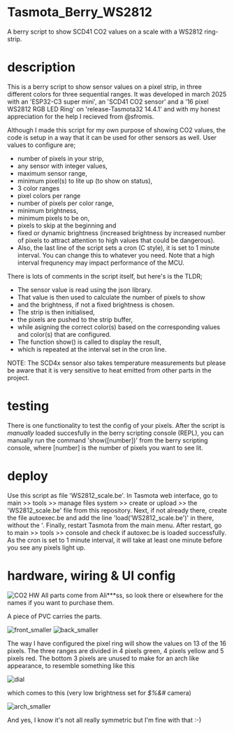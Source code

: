 # Tasmota_Berry_WS2812
A berry script to show SCD41 CO2 values on a scale with a WS2812 ring-strip.

# description
This is a berry script to show sensor values on a pixel strip, in three different colors for three sequential ranges. It was developed in march 2025 with an 'ESP32-C3 super mini', an 'SCD41 CO2 sensor' and a '16 pixel WS2812 RGB LED Ring' on 'release-Tasmota32 14.4.1' and with my honest appreciation for the help I recieved from @sfromis.

Although I made this script for my own purpose of showing CO2 values, the code is setup in a way that it can be used for other sensors as well. User values to configure are;
* number of pixels in your strip,
* any sensor with integer values,
* maximum sensor range,
* minimum pixel(s) to lite up (to show on status),
* 3 color ranges
* pixel colors per range
* number of pixels per color range,
* minimum brightness,
* minimum pixels to be on,
* pixels to skip at the beginning and
* fixed or dynamic brightness (increased brightness by increased number of pixels to attract attention to high values that could be dangerous).
* Also, the last line of the script sets a cron (C style), it is set to 1 minute interval. You can change this to whatever you need. Note that a high interval frequnency may impact performance of the MCU.

There is lots of comments in the script itself, but here's is the TLDR;
* The sensor value is read using the json library.
* That value is then used to calculate the number of pixels to show
* and the brightness, if not a fixed brightness is chosen.
* The strip is then initialised,
* the pixels are pushed to the strip buffer,
* while asigning the correct color(s) based on the corresponding values and color(s) that are configured.
* The function show() is called to display the result,
* which is repeated at the interval set in the cron line.

NOTE: The SCD4x sensor also takes temperature measurements but please be aware that it is very sensitive to heat emitted from other parts in the project.

# testing
There is one functionality to test the config of your pixels. After the script is *manually* loaded succesfully in the berry scripting console (REPL), you can manually run the command 'show([number])' from the berry scripting console, where [number] is the number of pixels you want to see lit.

# deploy
Use this script as file 'WS2812_scale.be'. In Tasmota web interface, go to main >> tools >> manage files system >> create or upload >> the 'WS2812_scale.be' file from this repository. Next, if not already there, create the file autoexec.be and add the line 'load('WS2812_scale.be')' in there, without the '. Finally, restart Tasmota from the main menu. After restart, go to main >> tools >> console and check if autoxec.be is loaded successfully. As the cron is set to 1 minute interval, it will take at least one minute before you see any pixels light up.

# hardware, wiring & UI config
![CO2 HW](https://github.com/user-attachments/assets/389de6d0-f899-42b8-9761-a223aa8f860a)
All parts come from Ali***ss, so look there or elsewhere for the names if you want to purchase them.

A piece of PVC carries the parts.

![front_smaller](https://github.com/user-attachments/assets/a63080fa-fd56-4773-ac3e-f7aece65f87e)
![back_smaller](https://github.com/user-attachments/assets/20205be8-7ac2-4d15-9790-9687afd44001)

The way I have configured the pixel ring will show the values on 13 of the 16 pixels. The three ranges are divided in 4 pixels green, 4 pixels yellow and 5 pixels red. The bottom 3 pixels are unused to make for an arch like appearance, to resemble something like this

![dial](https://github.com/user-attachments/assets/3ae5f58e-c3ab-448a-8f98-8d0d4b89ea78)

which comes to this (very low brightness set for *$%&#* camera)

![arch_smaller](https://github.com/user-attachments/assets/57104d53-ef5a-4bc0-a8e7-451aab683f03)

And yes, I know it's not all really symmetric but I'm fine with that :-)
